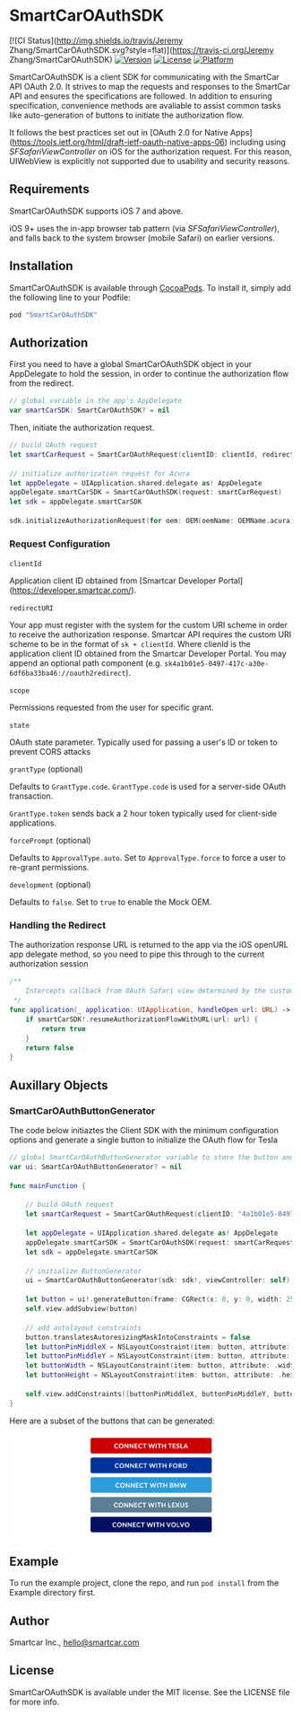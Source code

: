 # SmartCarOAuthSDK

[![CI Status](http://img.shields.io/travis/Jeremy Zhang/SmartCarOAuthSDK.svg?style=flat)](https://travis-ci.org/Jeremy Zhang/SmartCarOAuthSDK)
[![Version](https://img.shields.io/cocoapods/v/SmartCarOAuthSDK.svg?style=flat)](http://cocoapods.org/pods/SmartCarOAuthSDK)
[![License](https://img.shields.io/cocoapods/l/SmartCarOAuthSDK.svg?style=flat)](http://cocoapods.org/pods/SmartCarOAuthSDK)
[![Platform](https://img.shields.io/cocoapods/p/SmartCarOAuthSDK.svg?style=flat)](http://cocoapods.org/pods/SmartCarOAuthSDK)

SmartCarOAuthSDK is a client SDK for communicating with the SmartCar API OAuth 2.0. It strives to map the requests and responses to the SmartCar API and ensures the specifications are followed. In addition to ensuring specification, convenience methods are avaliable to assist common tasks like auto-generation of buttons to initiate the authorization flow.

It follows the best practices set out in [OAuth 2.0 for Native Apps] (https://tools.ietf.org/html/draft-ietf-oauth-native-apps-06) including using _SFSafariViewController_ on iOS for the authorization request. For this reason, UIWebView is explicitly not supported due to usability and security reasons.

## Requirements

SmartCarOAuthSDK supports iOS 7 and above.

iOS 9+ uses the in-app browser tab pattern (via _SFSafariViewController_), and falls back to the system browser (mobile Safari) on earlier versions.

## Installation

SmartCarOAuthSDK is available through [CocoaPods](http://cocoapods.org). To install
it, simply add the following line to your Podfile:

```ruby
pod "SmartCarOAuthSDK"
```

## Authorization

First you need to have a global SmartCarOAuthSDK object in your AppDelegate to hold the session, in order to continue the authorization flow from the redirect.

```swift
// global variable in the app's AppDelegate
var smartCarSDK: SmartCarOAuthSDK? = nil
```

Then, initiate the authorization request.

```swift
// build OAuth request
let smartCarRequest = SmartCarOAuthRequest(clientID: clientId, redirectURI: redirectURI, scope: scope, state: state)

// initialize authorization request for Acura
let appDelegate = UIApplication.shared.delegate as! AppDelegate
appDelegate.smartCarSDK = SmartCarOAuthSDK(request: smartCarRequest)
let sdk = appDelegate.smartCarSDK

sdk.initializeAuthorizationRequest(for oem: OEM(oemName: OEMName.acura), viewController: viewController)
```

### Request Configuration

`clientId`

Application client ID obtained from [Smartcar Developer Portal] (https://developer.smartcar.com/).

`redirectURI`

Your app must register with the system for the custom URI scheme in order to receive the authorization response. Smartcar API requires the custom URI scheme to be in the format of `sk + clientId`. Where clienId is the application client ID obtained from the Smartcar Developer Portal. You may append an optional path component (e.g. `sk4a1b01e5-0497-417c-a30e-6df6ba33ba46://oauth2redirect`).

`scope`

Permissions requested from the user for specific grant.

`state`

OAuth state parameter. Typically used for passing a user's ID or token to prevent CORS attacks

`grantType` (optional)

Defaults to `GrantType.code`. `GrantType.code` is used for a server-side OAuth transaction.

`GrantType.token` sends back a 2 hour token typically used for client-side applications.

`forcePrompt` (optional)

Defaults to `ApprovalType.auto`. Set to `ApprovalType.force` to force a user to re-grant permissions.

`development` (optional)

Defaults to `false`. Set to `true` to enable the Mock OEM.

### Handling the Redirect

The authorization response URL is returned to the app via the iOS openURL app delegate method, so you need to pipe this through to the current authorization session

```swift
/**
	Intercepts callback from OAuth Safari view determined by the custom URI
 */
func application(_ application: UIApplication, handleOpen url: URL) -> Bool {
    if smartCarSDK!.resumeAuthorizationFlowWithURL(url: url) {
        return true
    }
    return false
}
```

## Auxillary Objects

### SmartCarOAuthButtonGenerator

The code below initiaztes the Client SDK with the minimum configuration options and generate a single button to initialize the OAuth flow for Tesla

```swift
// global SmartCarOAuthButtonGenerator variable to store the button and action
var ui: SmartCarOAuthButtonGenerator? = nil
    
func mainFunction {
    
    // build OAuth request
    let smartCarRequest = SmartCarOAuthRequest(clientID: "4a1b01e5-0497-417c-a30e-6df6ba33ba46", redirectURI: "sk4a1b01e5-0497-417c-a30e-6df6ba33ba46://", scope: ["read_vehicle_info", "read_odometer"], state: "ABC-123-DEFG")

    let appDelegate = UIApplication.shared.delegate as! AppDelegate
    appDelegate.smartCarSDK = SmartCarOAuthSDK(request: smartCarRequest)
    let sdk = appDelegate.smartCarSDK

    // initialize ButtonGenerator
    ui = SmartCarOAuthButtonGenerator(sdk: sdk!, viewController: self)
    
    let button = ui!.generateButton(frame: CGRect(x: 0, y: 0, width: 250, height: 50), for: OEM(oemName: OEMName.acura))
    self.view.addSubview(button)
    
    // add autolayout constraints
    button.translatesAutoresizingMaskIntoConstraints = false
    let buttonPinMiddleX = NSLayoutConstraint(item: button, attribute: .centerX, relatedBy: .equal, toItem: self.view, attribute: .centerX, multiplier: 1.0, constant: 0)
    let buttonPinMiddleY = NSLayoutConstraint(item: button, attribute: .centerY, relatedBy: .equal, toItem: self.view, attribute: .centerY, multiplier: 1.5, constant: 0)
    let buttonWidth = NSLayoutConstraint(item: button, attribute: .width, relatedBy: .equal, toItem: nil, attribute: .notAnAttribute, multiplier: 1, constant: 250)
    let buttonHeight = NSLayoutConstraint(item: button, attribute: .height, relatedBy: .equal, toItem: nil, attribute: .notAnAttribute, multiplier: 1, constant: 50)

    self.view.addConstraints([buttonPinMiddleX, buttonPinMiddleY, buttonWidth, buttonHeight])
}
```

Here are a subset of the buttons that can be generated: 

![](Example/Assets.xcassets/buttons.png)

## Example

To run the example project, clone the repo, and run `pod install` from the Example directory first.

## Author

Smartcar Inc., hello@smartcar.com

## License

SmartCarOAuthSDK is available under the MIT license. See the LICENSE file for more info.
